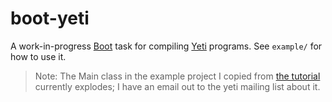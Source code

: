 # boot-yeti

A work-in-progress [Boot] task for compiling [Yeti] programs.  See
`example/` for how to use it.

> Note: The Main class in the example project I copied from [the tutorial](http://dot.planet.ee/yeti/intro.html#public-classes) currently explodes; I have an email out to the yeti mailing list about it.

[Boot]: http://boot-clj.com/
[Yeti]: http://mth.github.io/yeti/
